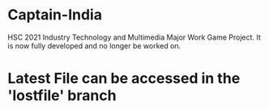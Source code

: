 # Captain-India
 HSC 2021 Industry Technology and Multimedia Major Work Game Project.
It is now fully developed and no longer be worked on.

# Latest File can be accessed in the 'lostfile' branch
